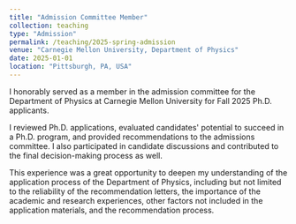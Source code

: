 ```yaml
---
title: "Admission Committee Member"
collection: teaching
type: "Admission"
permalink: /teaching/2025-spring-admission
venue: "Carnegie Mellon University, Department of Physics"
date: 2025-01-01
location: "Pittsburgh, PA, USA"
---
```


I honorably served as a member in the admission committee for the Department of Physics at Carnegie Mellon University for Fall 2025 Ph.D. applicants.

I reviewed Ph.D. applications, evaluated candidates' potential to succeed in a Ph.D. program, and provided recommendations to the admissions committee.
I also participated in candidate discussions and contributed to the final decision-making process as well.

This experience was a great opportunity to deepen my understanding of the application process of the Department of Physics, including but not limited to the reliability of the recommendation letters, the importance of the academic and research experiences, other factors not included in the application materials, and the recommendation process.